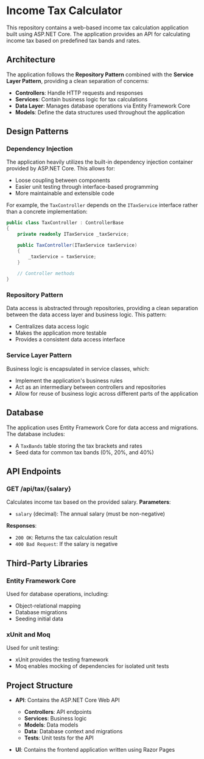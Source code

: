 # Income Tax Calculator
This repository contains a web-based income tax calculation application built using ASP.NET Core. The application provides an API for calculating income tax based on predefined tax bands and rates.
## Architecture
The application follows the **Repository Pattern** combined with the **Service Layer Pattern**, providing a clean separation of concerns:
- **Controllers**: Handle HTTP requests and responses
- **Services**: Contain business logic for tax calculations
- **Data Layer**: Manages database operations via Entity Framework Core
- **Models**: Define the data structures used throughout the application

## Design Patterns
### Dependency Injection
The application heavily utilizes the built-in dependency injection container provided by ASP.NET Core. This allows for:
- Loose coupling between components
- Easier unit testing through interface-based programming
- More maintainable and extensible code

For example, the `TaxController` depends on the `ITaxService` interface rather than a concrete implementation:
``` csharp
public class TaxController : ControllerBase
{
    private readonly ITaxService _taxService;

    public TaxController(ITaxService taxService)
    {
        _taxService = taxService;
    }
    
    // Controller methods
}
```
### Repository Pattern
Data access is abstracted through repositories, providing a clean separation between the data access layer and business logic. This pattern:
- Centralizes data access logic
- Makes the application more testable
- Provides a consistent data access interface

### Service Layer Pattern
Business logic is encapsulated in service classes, which:
- Implement the application's business rules
- Act as an intermediary between controllers and repositories
- Allow for reuse of business logic across different parts of the application

## Database
The application uses Entity Framework Core for data access and migrations. The database includes:
- A `TaxBands` table storing the tax brackets and rates
- Seed data for common tax bands (0%, 20%, and 40%)

## API Endpoints
### GET /api/tax/{salary}
Calculates income tax based on the provided salary.
**Parameters**:
- `salary` (decimal): The annual salary (must be non-negative)

**Responses**:
- `200 OK`: Returns the tax calculation result
- `400 Bad Request`: If the salary is negative

## Third-Party Libraries
### Entity Framework Core
Used for database operations, including:
- Object-relational mapping
- Database migrations
- Seeding initial data

### xUnit and Moq
Used for unit testing:
- xUnit provides the testing framework
- Moq enables mocking of dependencies for isolated unit tests

## Project Structure
- **API**: Contains the ASP.NET Core Web API
    - **Controllers**: API endpoints
    - **Services**: Business logic
    - **Models**: Data models
    - **Data**: Database context and migrations
    - **Tests**: Unit tests for the API

- **UI**: Contains the frontend application written using Razor Pages